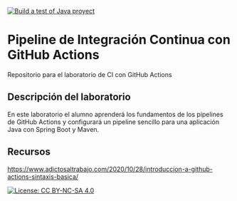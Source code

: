 [![Build a test of Java proyect](https://github.com/ETSISI-EMS/ems2024-lab-1-3-ci-github-actions-GabrielPerezNavarro/actions/workflows/main.yml/badge.svg)](https://github.com/ETSISI-EMS/ems2024-lab-1-3-ci-github-actions-GabrielPerezNavarro/actions/workflows/main.yml)

# Pipeline de Integración Continua con GitHub Actions

Repositorio para el laboratorio de CI con GitHub Actions

## Descripción del laboratorio

En este laboratorio el alumno aprenderá los fundamentos de los pipelines de GitHub Actions y configurará un pipeline
sencillo para una aplicación Java con Spring Boot y Maven. 

## Recursos
https://www.adictosaltrabajo.com/2020/10/28/introduccion-a-github-actions-sintaxis-basica/

[![License: CC BY-NC-SA 4.0](https://img.shields.io/badge/License-CC_BY--NC--SA_4.0-lightgrey.svg)](https://creativecommons.org/licenses/by-nc-sa/4.0/)
